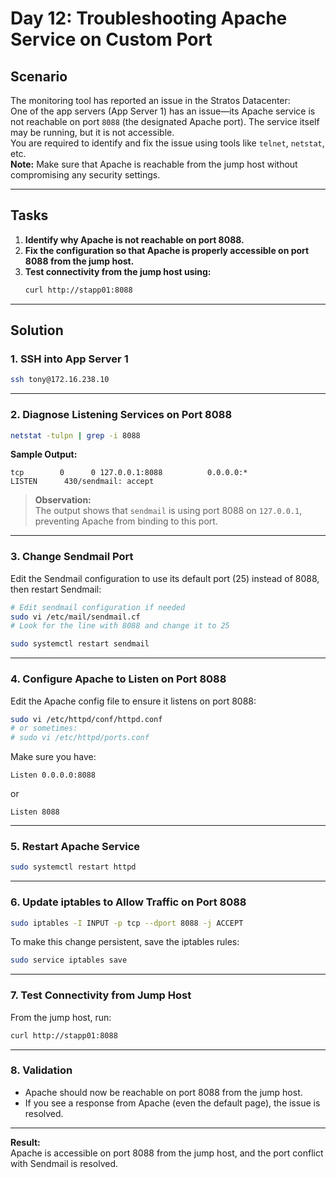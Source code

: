 # Day 12: Troubleshooting Apache Service on Custom Port

## Scenario

The monitoring tool has reported an issue in the Stratos Datacenter:  
One of the app servers (App Server 1) has an issue—its Apache service is not reachable on port `8088` (the designated Apache port). The service itself may be running, but it is not accessible.  
You are required to identify and fix the issue using tools like `telnet`, `netstat`, etc.  
**Note:** Make sure that Apache is reachable from the jump host without compromising any security settings.

---

## Tasks

1. **Identify why Apache is not reachable on port 8088.**
2. **Fix the configuration so that Apache is properly accessible on port 8088 from the jump host.**
3. **Test connectivity from the jump host using:**
   ```bash
   curl http://stapp01:8088
   ```

---

## Solution

### 1. SSH into App Server 1

```bash
ssh tony@172.16.238.10
```

---

### 2. Diagnose Listening Services on Port 8088

```bash
netstat -tulpn | grep -i 8088
```

**Sample Output:**
```
tcp        0      0 127.0.0.1:8088          0.0.0.0:*               LISTEN      430/sendmail: accept
```

> **Observation:**  
> The output shows that `sendmail` is using port 8088 on `127.0.0.1`, preventing Apache from binding to this port.

---

### 3. Change Sendmail Port

Edit the Sendmail configuration to use its default port (25) instead of 8088, then restart Sendmail:

```bash
# Edit sendmail configuration if needed
sudo vi /etc/mail/sendmail.cf
# Look for the line with 8088 and change it to 25

sudo systemctl restart sendmail
```

---

### 4. Configure Apache to Listen on Port 8088

Edit the Apache config file to ensure it listens on port 8088:

```bash
sudo vi /etc/httpd/conf/httpd.conf
# or sometimes:
# sudo vi /etc/httpd/ports.conf
```

Make sure you have:
```
Listen 0.0.0.0:8088
```
or
```
Listen 8088
```

---

### 5. Restart Apache Service

```bash
sudo systemctl restart httpd
```

---

### 6. Update iptables to Allow Traffic on Port 8088

```bash
sudo iptables -I INPUT -p tcp --dport 8088 -j ACCEPT
```

To make this change persistent, save the iptables rules:

```bash
sudo service iptables save
```

---

### 7. Test Connectivity from Jump Host

From the jump host, run:

```bash
curl http://stapp01:8088
```

---

### 8. Validation

- Apache should now be reachable on port 8088 from the jump host.
- If you see a response from Apache (even the default page), the issue is resolved.

---

**Result:**  
Apache is accessible on port 8088 from the jump host, and the port conflict with Sendmail is resolved.  
